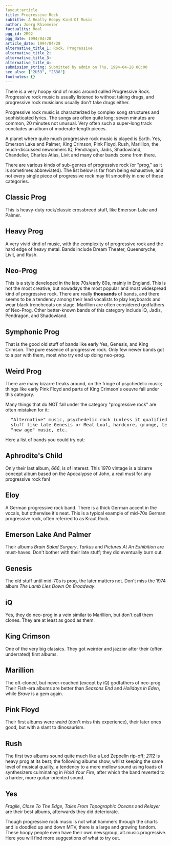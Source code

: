 ```yaml
---
layout:article
title: Progressive Rock
subtitle: A Really Hoopy Kind Of Music
author: Joerg Rhiemeier
factuality: Real
pgg_id: 2R92
pgg_date: 1994/04/28
article_date: 1994/04/28
alternative_title_1: Rock, Progressive
alternative_title_2: 
alternative_title_3: 
alternative_title_4: 
submission_string: Submitted by admin on Thu, 1994-04-28 00:00
see_also: ["2U59", "2S38"]
footnotes: {}
---
```

<div>
<p>There is a very hoopy kind of music around called Progressive Rock. Progressive rock music is usually listened to without taking drugs, and progressive rock musicians usually don't take drugs either.</p>
<p>Progressive rock music is characterized by complex song structures and sophisticated lyrics. The songs are often quite long; seven minutes are common, 20 minutes not unusual. Very often such a super-long track concludes an album of moderate-length pieces.</p>
<p>A planet where quite much progressive rock music is played is Earth. Yes, Emerson Lake and Palmer, King Crimson, Pink Floyd, Rush, Marillion, the much-discussed newcomers IQ, Pendragon, Jadis, Shadowland, Chandelier, Charles Atlas, Livit and many other bands come from there.</p>
<p>There are various kinds of sub-genres of progressive rock (or "prog," as it is sometimes abbreviated). The list below is far from being exhaustive, and not every single piece of progressive rock may fit smoothly in one of these categories.</p>
<h2>Classic Prog</h2>
<p>This is heavy-duty rock/classic crossbreed stuff, like Emerson Lake and Palmer.</p>
<h2>Heavy Prog</h2>
<p>A very vivid kind of music, with the complexity of progressive rock and the hard edge of heavy metal. Bands include Dream Theater, Queensryche, Livit, and Rush.</p>
<h2>Neo-Prog</h2>
<p>This is a style developed in the late 70s/early 80s, mainly in England. This is not the most creative, but nowadays the most popular and most widespread kind of progressive rock. There are really <strong>thousands</strong> of bands, and there seems to be a tendency among their lead vocalists to play keyboards and wear black trenchcoats on stage. Marillion are often considered godfathers of Neo-Prog. Other better-known bands of this category include iQ, Jadis, Pendragon, and Shadowland.</p>
<h2>Symphonic Prog</h2>
<p>That is the good old stuff of bands like early Yes, Genesis, and King Crimson. The pure essence of progressive rock. Only few newer bands got to a par with them, most who try end up doing neo-prog.</p>
<h2>Weird Prog</h2>
<p>There are many bizarre freaks around, on the fringe of psychedelic music; things like early Pink Floyd and parts of King Crimson's oeuvre fall under this category.</p>
<p>Many things that do NOT fall under the category "progressive rock" are often mistaken for it:</p>
<pre>
  "Alternative" music, psychedelic rock (unless it qualified as Weird Prog),
  stuff like late Genesis or Meat Loaf, hardcore, grunge, techno, trance,
  "new age" music, etc.
</pre>
<p>Here a list of bands you could try out:</p>
<h2>Aphrodite's Child</h2>
<p>Only their last album, <em>666</em>, is of interest. This 1970 vintage is a bizarre concept album based on the Apocalypse of John, a real must for any progressive rock fan!</p>
<h2>Eloy</h2>
<p>A German progressive rock band. There is a thick German accent in the vocals, but otherwise it's neat. This is a typical example of mid-70s German progressive rock, often referred to as Kraut Rock.</p>
<h2>Emerson Lake And Palmer</h2>
<p>Their albums <em>Brain Salad Surgery</em>, <em>Tarkus</em> and <em>Pictures At An Exhibition</em> are must-haves. Don't bother with their late stuff; they did eventually burn out.</p>
<h2>Genesis</h2>
<p>The old stuff until mid-70s is prog, the later matters not. Don't miss the 1974 album <em>The Lamb Lies Down On Broadway</em>.</p>
<h2>iQ</h2>
<p>Yes, they do neo-prog in a vein similar to Marillion, but don't call them clones. They are at least as good as them.</p>
<h2>King Crimson</h2>
<p>One of the very big classics. They got weirder and jazzier after their (often underrated) first albums.</p>
<h2>Marillion</h2>
<p>The oft-cloned, but never-reached (except by iQ) godfathers of neo-prog. Their Fish-era albums are better than <em>Seasons End</em> and <em>Holidays in Eden</em>, while <em>Brave</em> is a gem again.</p>
<h2>Pink Floyd</h2>
<p>Their first albums were <em>weird</em> (don't miss this experience), their later ones good, but with a slant to dinosaurism.</p>
<h2>Rush</h2>
<p>The first two albums sound quite much like a Led Zeppelin rip-off; <em>2112</em> is heavy prog at its best; the following albums show, whilst keeping the same level of musical quality, a tendency to a more mellow sound using loads of synthesizers culminating in <em>Hold Your Fire</em>, after which the band reverted to a harder, more guitar-oriented sound.</p>
<h2>Yes</h2>
<p><em>Fragile</em>, <em>Close To The Edge</em>, <em>Tales From Topographic Oceans</em> and <em>Relayer</em> are their best albums, afterwards they did deteriorate.</p>
<p>Though progressive rock music is not what hammers through the charts and is doodled up and down MTV, there is a large and growing fandom. These hoopy people even have their own newsgroup, alt.music.progressive. Here you will find more suggestions of what to try out.</p>
</div>
